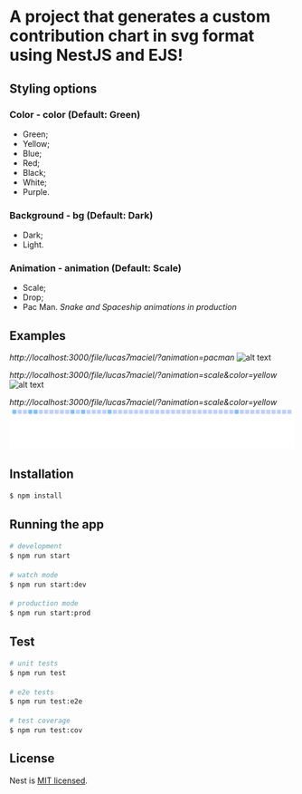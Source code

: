 # A project that generates a custom contribution chart in svg format using NestJS and EJS!

## Styling options
### Color - color (Default: Green)
- Green;
- Yellow;
- Blue;
- Red;
- Black;
- White;
- Purple.

### Background - bg (Default: Dark)
- Dark;
- Light.

### Animation - animation (Default: Scale)
- Scale;
- Drop;
- Pac Man.
_Snake and Spaceship animations in production_

## Examples
_http://localhost:3000/file/lucas7maciel/?animation=pacman_
![alt text](![image](https://github.com/lucas7maciel/lively-contributions/assets/80663597/c7c88d33-8d31-492e-99b5-927fc728405b))

_http://localhost:3000/file/lucas7maciel/?animation=scale&color=yellow_
![alt text](![image](https://github.com/lucas7maciel/lively-contributions/assets/80663597/dc015dc1-5139-42a2-9c37-1f07c58906fa))

_http://localhost:3000/file/lucas7maciel/?animation=scale&color=yellow_
![alt text](https://raw.githubusercontent.com/lucas7maciel/lively-contributions/4519accca61ee47342bdd823762a0a2aa406764e/example/light_blue_drop.svg?token=ATHNILKN4SURIE5SWKXQVHLFTS7VU)

## Installation

```bash
$ npm install
```

## Running the app

```bash
# development
$ npm run start

# watch mode
$ npm run start:dev

# production mode
$ npm run start:prod
```

## Test

```bash
# unit tests
$ npm run test

# e2e tests
$ npm run test:e2e

# test coverage
$ npm run test:cov
```

## License

Nest is [MIT licensed](LICENSE).
